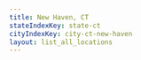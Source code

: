 ```yaml
---
title: New Haven, CT
stateIndexKey: state-ct
cityIndexKey: city-ct-new-haven
layout: list_all_locations
---
```

